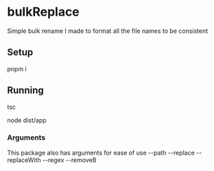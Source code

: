 # bulkReplace

Simple bulk rename I made to format all the file names to be consistent

## Setup
pnpm i

## Running
tsc

node dist/app

### Arguments

This package also has arguments for ease of use
--path
--replace
--replaceWith
--regex
--removeB
